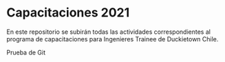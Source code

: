 # Capacitaciones 2021

En este repositorio se subirán todas las actividades correspondientes al programa de capacitaciones para Ingenieres Trainee de Duckietown Chile.

Prueba de Git
